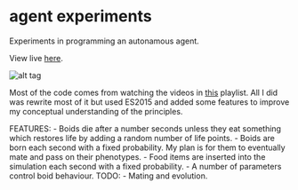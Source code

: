 # agent experiments
Experiments in programming an autonamous agent.

View live [here](https://skrillex581.github.io/agents/).

![alt tag](https://raw.githubusercontent.com/skrillex581/agents/master/agents.gif)

Most of the code comes from watching the videos in [this](https://www.youtube.com/playlist?list=PLRqwX-V7Uu6YHt0dtyf4uiw8tKOxQLvlW) playlist. All I did was rewrite most of it but used ES2015 and added some features to improve my conceptual understanding of the principles.

 
FEATURES:
    - Boids die after a number seconds unless they eat something which restores life by adding a random number of life points.
    - Boids are born each second with a fixed probability. My plan is for them to eventually mate and pass on their phenotypes.
    - Food items are inserted into the simulation each second with a fixed probability.
    - A number of parameters control boid behaviour.
 TODO:
    - Mating and evolution.